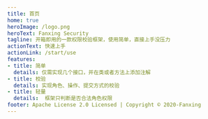 ```yaml
---
title: 首页
home: true
heroImage: /logo.png
heroText: Fanxing Security
tagline: 开箱即用的一款权限校验框架，使用简单，直接上手没压力
actionText: 快速上手 
actionLink: /start/use
features:
- title: 简单
  details: 仅需实现几个接口，并在类或者方法上添加注解
- title: 校验
  details: 实现角色、操作、提交方式的校验
- title: 轻量
  details:  框架只判断是否合法角色权限
footer: Apache License 2.0 Licensed | Copyright © 2020-Fanxing
---
```


